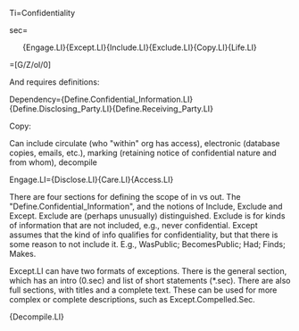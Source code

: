 Ti=Confidentiality

sec=<ol>{Engage.LI}{Except.LI}{Include.LI}{Exclude.LI}{Copy.LI}{Life.LI}</ol>

=[G/Z/ol/0]

And requires definitions: 


Dependency={Define.Confidential_Information.LI}{Define.Disclosing_Party.LI}{Define.Receiving_Party.LI}


Copy: 

Can include circulate (who "within" org has access), electronic (database copies, emails, etc.), marking (retaining notice of confidential nature and from whom), decompile

Engage.LI={Disclose.LI}{Care.LI}{Access.LI}

There are four sections for defining the scope of in vs out.  The "Define.Confidential_Information", and the notions of Include, Exclude and Except. Exclude are (perhaps unusually) distinguished.  Exclude is for kinds of information that are not included, e.g., never confidential.  Except assumes that the kind of info qualifies for confidentiality, but that there is some reason to not include it.  E.g., WasPublic; BecomesPublic; Had; Finds; Makes.

Except.LI can have two formats of exceptions.  There is the general section, which has an intro (0.sec) and list of short statements (*.sec).  There are also full sections, with titles and a complete text.  These can be used for more complex or complete descriptions, such as Except.Compelled.Sec.

{Decompile.LI}
